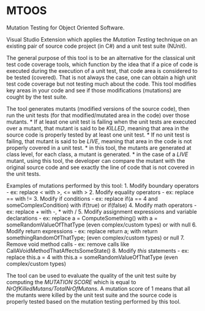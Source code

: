 # MTOOS

Mutation Testing for Object Oriented Software.

Visual Studio Extension which applies the *Mutation Testing* technique on an existing pair of source code project (in C#) and a unit test suite (NUnit). 

The general purpose of this tool is to be an alternative for the classical unit test code coverage tools, which function by the idea that if a pice of code is executed during the execution of a unit test, that code area is considered to be tested (covered). That is not always the case, one can obtain a high unit test code coverage but not testing much about the code. This tool modifies key areas in your code and see if those modifications (mutations) are cought by the test suite.

The tool generates mutants (modified versions of the source code), then run the unit tests (for that modified/mutated area in the code) over those mutants. 
    * If at least one unit test is failing when the unit tests are executed over a mutant, that mutant is said to be *KILLED*, meaning that area in the source code is properly tested by at least one unit test. 
    * If no unit test is failing, that mutant is said to be *LIVE*, meaning that area in the code is not properly covered in a unit test.
    * in this tool, the mutants are generated at class level, for each class, a mutant is generated.
    * in the case of a *LIVE* mutant, using this tool, the developer can compare the mutant with the original source code and see exactly the line of code that is not covered in the unit tests.
    
Examples of mutations performed by this tool:
    1. Modify boundary operators
      - ex: replace < with >, <= with >
    2. Modify equality operators
      - ex: replace == with !=
    3. Modify if conditions
      - ex: replace if(a == 4 and someComplexCondition) with if(true) or if(false)
    4. Modify math operators
      - ex: replace + with -, * with /
    5. Modify assignment expressions and variable declarations
      - ex: replace a = ComputeSomething() with a = someRandomValueOfThatType (even complex/custom types) or with null
    6. Modify return expressions
      - ex: replace return a; with return somethingRandomOfThatType; (even complex/custom types) or null
    7. Remove void method calls
      - ex: remove calls like CallAVoidMethodThatAffectsSomeState()
    8. Modify *this* statements
      - ex: replace this.a = 4 with this.a = someRandomValueOfThatType (even complex/custom types)
    
The tool can be used to evaluate the quality of the unit test suite by computing the *MUTATION SCORE* which is equal to *NrOfKilledMutans/TotalNrOfMutans*. A mutation score of 1 means that all the mutants were killed by the unit test suite and the source code is properly tested based on the mutation testing performed by this tool.
